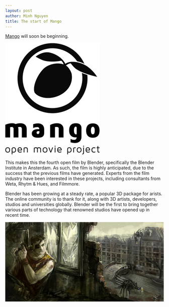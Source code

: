 ```yaml
---
layout: post
author: Minh Nguyen
title: The start of Mango 
---
```

[Mango](http://mango.blender.org) will soon be beginning.

![The Mango Logo](/log/img/2012/02/15/mango-logo.png)

This makes this the fourth open film by Blender, specifically the Blender Institute in Ansterdam. As such, the film is highly anticipated, due to the success that the previous films have generated. Experts from the film industry have been interested in these projects, including consultants from Weta, Rhytm & Hues, and Filmmore.

Blender has been growing at a steady rate, a popular 3D package for arists. The online community is to thank for it, along with 3D artists, developers, studios and universities globally. Blender will be the first to bring together various parts of technology that renowned studios have opened up in recent time.

![Concept: Near apocolyptic](/log/img/2012/02/15/conceptart-01.png)
